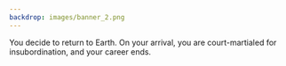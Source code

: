 ```yaml
---
backdrop: images/banner_2.png
---
```


You decide to return to Earth. On your arrival, you are court-martialed for insubordination, and your career ends.

<Page url="/rocket/pt/1" instructions="" action="Return to the start" condition="none" />